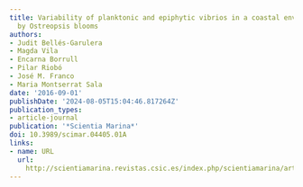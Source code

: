 ```yaml
---
title: Variability of planktonic and epiphytic vibrios in a coastal environment affected
  by Ostreopsis blooms
authors:
- Judit Bellés-Garulera
- Magda Vila
- Encarna Borrull
- Pilar Riobó
- José M. Franco
- Maria Montserrat Sala
date: '2016-09-01'
publishDate: '2024-08-05T15:04:46.817264Z'
publication_types:
- article-journal
publication: '*Scientia Marina*'
doi: 10.3989/scimar.04405.01A
links:
- name: URL
  url: 
    http://scientiamarina.revistas.csic.es/index.php/scientiamarina/article/view/1661/2144
---
```

